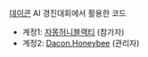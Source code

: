 [데이콘](https://dacon.io) AI 경진대회에서 활용한 코드

- 계정1: [자몽허니블랙티](https://dacon.io/myprofile/403319/home) (참가자)
- 계정2: [Dacon.Honeybee](https://dacon.io/myprofile/429497/home) (관리자)
